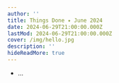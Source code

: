 ```yaml
---
author: ''
title: Things Done ✦ June 2024
date: 2024-06-29T21:00:00.000Z
lastMod: 2024-06-29T21:00:00.000Z
cover: /img/hello.jpg
description: ''
hideReadMore: true
---
```


* ...
